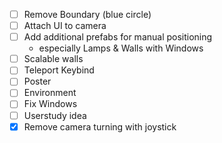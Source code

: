 - [ ] Remove Boundary (blue circle)
- [ ] Attach UI to camera
- [ ] Add additional prefabs for manual positioning
    - especially Lamps & Walls with Windows
- [ ] Scalable walls
- [ ] Teleport Keybind
- [ ] Poster
- [ ] Environment
- [ ] Fix Windows
- [ ] Userstudy idea
- [x] Remove camera turning with joystick